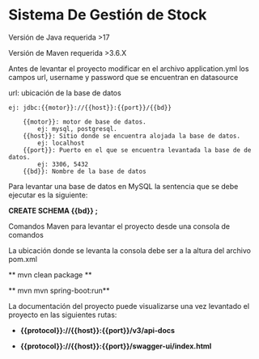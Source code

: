 # Sistema De Gestión de Stock

Versión de Java requerida >17

Versión de Maven requerida >3.6.X

Antes de levantar el proyecto modificar en el archivo application.yml los campos url, username y password que se encuentran en datasource

url: ubicación de la base de datos 

	ej: jdbc:{{motor}}://{{host}}:{{port}}/{{bd}}
		
		{{motor}}: motor de base de datos.
			ej: mysql, postgresql.
		{{host}}: Sitio donde se encuentra alojada la base de datos.
			ej: localhost
		{{port}}: Puerto en el que se encuentra levantada la base de de datos.
			ej: 3306, 5432
		{{bd}}: Nombre de la base de datos
		
Para levantar una base de datos en MySQL la sentencia que se debe ejecutar es la siguiente: 

**CREATE SCHEMA {{bd}} ;**

Comandos Maven para levantar el proyecto desde una consola de comandos 

La ubicación donde se levanta la consola debe ser a la altura del archivo pom.xml 

** mvn clean package **

** mvn mvn spring-boot:run**

La documentación del proyecto puede visualizarse una vez levantado el proyecto en las siguientes rutas:

* **{{protocol}}://{{host}}:{{port}}/v3/api-docs**

* **{{protocol}}://{{host}}:{{port}}/swagger-ui/index.html**